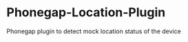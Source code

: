 Phonegap-Location-Plugin
========================

Phonegap plugin to detect mock location status of the device

